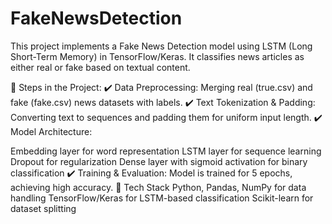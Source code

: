 # FakeNewsDetection
This project implements a Fake News Detection model using LSTM (Long Short-Term Memory) in TensorFlow/Keras. It classifies news articles as either real or fake based on textual content.

📌 Steps in the Project:
✔️ Data Preprocessing: Merging real (true.csv) and fake (fake.csv) news datasets with labels.
✔️ Text Tokenization & Padding: Converting text to sequences and padding them for uniform input length.
✔️ Model Architecture:

Embedding layer for word representation
LSTM layer for sequence learning
Dropout for regularization
Dense layer with sigmoid activation for binary classification
✔️ Training & Evaluation: Model is trained for 5 epochs, achieving high accuracy.
🔗 Tech Stack
Python, Pandas, NumPy for data handling
TensorFlow/Keras for LSTM-based classification
Scikit-learn for dataset splitting
